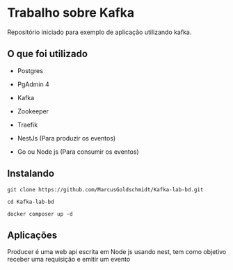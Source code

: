 # Trabalho sobre Kafka 

Repositório iniciado para exemplo de aplicação utilizando kafka.

## O que foi utilizado

* Postgres

* PgAdmin 4

* Kafka

* Zookeeper

* Traefik
 
* NestJs (Para produzir os eventos)

* Go ou Node js (Para consumir os eventos)

## Instalando 

`git clone https://github.com/MarcusGoldschmidt/Kafka-lab-bd.git`

`cd Kafka-lab-bd`

`docker composer up -d `

## Aplicações

Producer é uma web api escrita em Node js usando nest, tem como objetivo receber uma requisição e emitir um evento

